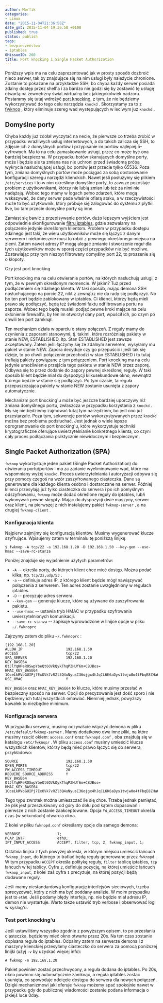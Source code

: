 ```yaml
---
author: Morfik
categories:
- Linux
date: "2015-11-04T21:36:58Z"
date_gmt: 2015-11-04 19:36:58 +0100
published: true
status: publish
tags:
- bezpieczeństwo
- iptables
GHissueID: 260
title: Port knocking i Single Packet Authorization
---
```


Poniższy wpis ma na celu zaprezentować jak w prosty sposób dozbroić nieco serwer, tak by znajdujące
się na nim usługi były należycie chronione. Zostanie to pokazane na przykładzie SSH, bo chyba każdy
serwer posiada zdalny dostęp przez shell'a i za bardzo nie godzi się by zostawić tę usługę otwartą
na zewnętrzny świat wirtualny bez jakiegokolwiek nadzoru. Postaramy się tutaj wdrożyć [port
knocking](https://pl.wikipedia.org/wiki/Port_knocking), z tym, że nie będziemy wykorzystywać do tego
celu narzędzia `knockd` . Skorzystamy za to z
[fwknop](http://www.cipherdyne.org/fwknop/docs/fwknop-tutorial.html) , który eliminuje szereg wad
występujących w leciwym już `knockd` .

<!--more-->
## Domyślne porty

Chyba każdy już zdołał wyczytać na necie, że pierwsze co trzeba zrobić w przypadku wrażliwych usług
internetowych, a do takich zalicza się SSH, to zdjęcie ich z domyślnych portów i przypisanie im
portów najlepiej 5-cyfrowych. Ma to na celu zamaskowanie usługi, przez co może być ona bardziej
bezpieczna. W przypadku botów skanujących domyślne porty, może i będzie ale ta zmiana nas nie
uchroni przed świadomą próbą wykrycia nasłuchującej usługi, bo portów jest przecie tylko 65536. Poza
tym, zmiana domyślnych portów może pociągać za sobą dostosowanie konfiguracji szeregu narzędzi
klienckich. Nawet jeśli posłużymy się plikiem `/etc/services` i to w nim określimy domyślne porty,
to zawsze pozostaje problem z użytkownikami, którzy nie lubią zmian lub też za nimi nie nadążają.
Wobec tego mamy w logach pełno zdarzeń, które mogą wskazywać, że dany serwer pada właśnie ofiarą
ataku, a w rzeczywistości może to być użytkownik, który próbuje się zalogować do systemu z płytki
live, bo tam przecie domyślne porty są inne.

Zamiast się bawić z przepisywanie portów, dużo lepszym wyjściem jest odpowiednie skonfigurowanie
[filtru iptables](/post/firewall-na-linuxowe-maszyny-klienckie/), gdzie zezwalamy
na połączenie jedynie określonym klientom. Problem w przypadku dostępu zdalnego jest taki, że wielu
użytkowników może się łączyć z danym serwerem i niekoniecznie musi to robić z pewnego określonego
miejsca na ziemi. Zatem nawet adresy IP mogą ulegać zmianie i stworzenie reguł dla tych użytkowników
może w sporej części przypadków nie być możliwe. Zostawiając przy tym niezbyt filtrowany domyślny
port 22, to proszenie się o kłopoty.

Czy jest port knocking

Port knocking ma na celu otwieranie portów, na których nasłuchują usługi, z tym, że w pewnym
określonym momencie. W jakim? Tuż przed podłączeniem się zdalnego klienta. W taki sposób, mając
demona SSH nasłuchującego na porcie 22, nikt z zewnątrz nie da rady się podłączyć. No bo ten port
będzie zablokowany w iptables. Ci klienci, którzy będą mieli prawo się podłączyć, będą też świadomi
faktu odfiltrowania portu na zaporze. Wobec tego będą musieli podjąć pewne kroki mające na celu
skłonienie firewall'a, by ten im otworzył dany port, wpuścił ich, po czym po chwili ten port
zamknął.

Ten mechanizm działa w oparciu o stany połączeń. Z reguły mamy do czynienia z zaporami stanowymi,
tj. takimi, które rozróżniają pakiety w stanie NEW, ESTABLISHED, itp. Stan ESTABLISHED jest zawsze
akceptowany. Zatem jeśli łączymy się ze zdalnym serwerem, wysyłamy mu pakiet w stanie NEW. Zapora
decyduje czy go przepuścić i jeśli tak się dzieje, to po chwili połączenie przechodzi w stan
ESTABLISHED i to tutaj trafiają pakiety powiązane z tym połączeniem. Port knocking ma na celu
jedynie umożliwienie przejścia tego pakietu w stanie NEW przez zaporę. Odbywa się to przez dodanie
do zapory pewnej określonej reguły. W taki sposób klient będzie miał do dyspozycji kilkusekundowe
okno, wewnątrz którego będzie w stanie się podłączyć. Po tym czasie, ta reguła przepuszczająca
pakiety w stanie NEW zostanie usunięta z zapory automatycznie.

Mechanizm port knocking'u może być jeszcze bardziej uporczywy niż zmiana domyślnego portu, zwłaszcza
w przypadku korzystania z `knockd` . My się nie będziemy zajmować tutaj tym narzędziem, bo jest ono
już przestarzałe. Poza tym, sekwencję portów wykorzystywanych przez `knockd` można bez problemu
podsłuchać. Jest jednak o wiele lepsze oprogramowanie do port knocking'u, które wykorzystuje
techniki kryptograficzne oferujące uwierzytelnianie konkretnego klienta, co czyni cały proces
podłączania praktycznie niewidocznym i bezpiecznym.

## Single Packet Authorization (SPA)

`fwknop` wykorzystuje jeden pakiet (Single Packet Authorization) do otwierania portu/portów i ma za
zadanie wyeliminowanie wad, które ma wspomniany wyżej `knockd`. Proces uwierzytelniania i
autoryzacji odbywa się przy pomocy czegoś na wzór zaszyfrowanego ciasteczka. Dane są generowane dla
każdego klienta osobno i dostarczane na serwer. Później klienci przesyłają już tylko ciasteczka do
serwera i po ich pomyślnym odszyfrowaniu, `fwknop` może dodać określone reguły do iptables, lub/i
wykonywać pewne skrypty. Mając do dyspozycji dwie maszyny, serwer oraz klient, na pierwszej z nich
instalujemy pakiet `fwknop-server` , a na drugiej `fwknop-client` .

### Konfiguracja klienta

Najpierw zajmijmy się konfiguracją klientów. Musimy wygenerować klucze szyfrujące. Wpisujemy zatem w
terminalu tę poniższą linijkę:

    $ fwknop -A tcp/22 -a 192.168.1.20 -D 192.168.1.50 --key-gen --use-hmac --save-rc-stanza

Poniżej znajduje się wyjaśnienie użytych parametrów:

  - `-A` -- określa porty, do których klient chce mieć dostęp. Można podać kilka, np.
    `tcp/22,udp/53` .
  - `-a` -- definiuje adres IP, z którego klient będzie mógł nawiązywać połączenia z serwerem. Ten
    adres zostanie uwzględniony w regułach iptables.
  - `-D` -- precyzuje adres serwera.
  - `--key-gen` -- generuje klucze, które są używane do zaszyfrowania pakietu.
  - `--use-hmac` -- ustawia tryb HMAC w przypadku szyfrowania uwierzytelnionych komunikacji.
  - `--save-rc-stanza` -- zapisuje wprowadzone w linijce opcje w pliku `~/.fwknoprc`

Zajrzymy zatem do pliku `~/.fwknoprc` :

    [192.168.1.20]
    ALLOW_IP                    192.168.1.50
    ACCESS                      tcp/22
    SPA_SERVER                  192.168.1.20
    KEY_BASE64                  OtJlYqHPeROSwpYbeQt6OVkQykThqPZHUf6m+CBJBos=
    HMAC_KEY_BASE64             1OceLkRVoGUIPj7ExOVk7vRZl3Q4uNyusI36ojgx4hJqCL6K6aDys1twjw0o4tFbqE8ZHa6UgTKLVf0aZNf8VQ==
    USE_HMAC                    Y

`KEY_BASE64` oraz `HMAC_KEY_BASE64` to klucze, które musimy przesłać w bezpieczny sposób na serwer.
Opcji do precyzowania jest dość sporo i nie będziemy ich tutaj wszystkich omawiać. Niemniej jednak,
powyższy kawałek to niezbędne minimum.

### Konfiguracja serwera

W przypadku serwera, musimy oczywiście włączyć demona w pliku `/etc/default/fwknop-server` . Mamy
dodatkowo dwa inne pliki, na które musimy rzucić okiem: `access.conf` oraz `fwknopd.conf` , oba
znajdują się w katalogu `/etc/fwknop/` . W pliku `access.conf` musimy umieścić klucze wszystkich
klientów, którzy będą mieć prawo łączyć się do serwera, przykładowo:

    SOURCE                      192.168.1.50
    OPEN_PORTS                  tcp/22
    FW_ACCESS_TIMEOUT           20
    REQUIRE_SOURCE_ADDRESS      Y
    KEY_BASE64                  OtJlYqHPeROSwpYbeQt6OVkQykThqPZHUf6m+CBJBos=
    HMAC_KEY_BASE64             1OceLkRVoGUIPj7ExOVk7vRZl3Q4uNyusI36ojgx4hJqCL6K6aDys1twjw0o4tFbqE8ZHa6UgTKLVf0aZNf8VQ==

Tego typu zwrotek można umieszczać ile się chce. Trzeba jednak pamiętać, że plik jest przeszukiwany
od góry do dołu pod kątem dopasowań i pierwsze z nich zostanie zaakceptowane. Opcja
`FW_ACCESS_TIMEOUT` określa czas (w sekundach) otwarcia okna.

Z kolei w pliku `fwknopd.conf` określamy opcje dla samego demona:

    VERBOSE                 1;
    PCAP_INTF               eth0;
    IPT_INPUT_ACCESS        ACCEPT, filter, tcp, 2, fwknop_input, 1;

Ostatnia linijka z tych powyżej określa, w którym miejscu umieścić łańcuch `fwknop_input`, do
którego to trafiać będą reguły generowane przez `fwknopd` . W tym przypadku `ACCEPT` określa
politykę reguły, `filter` tablicę iptables, `tcp` łańcuch w tej tablicy. Cyfra `2`, definiuje
pozycję, na której umieścić łańcuch `fwknop_input`, z kolei zaś cyfra `1` precyzuje, na której
pozycji będą dodawane reguły.

Jeśli mamy niestandardową konfigurację interfejsów sieciowych, trzeba sprecyzować, który z nich ma
być poddany analizie. W moim przypadku jest to `eth0`. Jeśli podamy błędy interfejs, np. nie będzie
miał adresu IP, demon nie wystartuje. Warto także ustawić tryb verbose i obserwować logi w syslog'u.

### Test port knocking'u

Jeśli ustawiliśmy wszystko zgodnie z powyższym opisem, to po przesłaniu ciasteczka, będziemy mieć
okno otwarte przez 20s. Na ten czas zostanie dopisana reguła do iptables. Odpalmy zatem na serwerze
demona i z maszyny klienckiej przesyłamy ciasteczko do serwera za pomocą poniższej linijki (użyj
`-v` by uzyskać więcej info):

    # fwknop -n 192.168.1.20

Pakiet powinien zostać przechwycony, a reguła dodana do iptables. Po 20s, okno powinno się
automatycznie zamknąć, a reguła iptables zostać usunięta, co spowoduje odcięcie dostępu do serwera
dla nowych połączeń. Dzięki mechanizmowi jaki oferuje `fwknop` możemy spać spokojnie nawet w
przypadku gdy do publicznej wiadomości zostanie podana informacja o jakiejś luce 0day.
